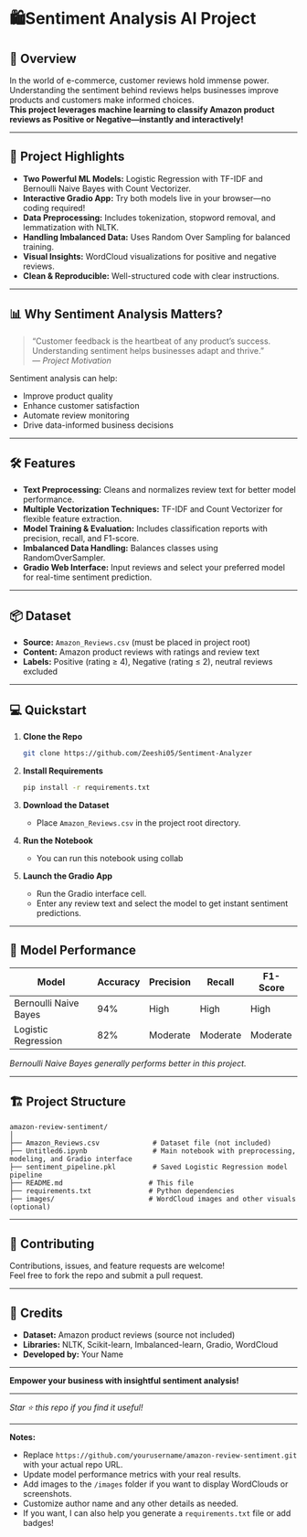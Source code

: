 # 🛍️Sentiment Analysis AI Project

## 🚀 Overview

In the world of e-commerce, customer reviews hold immense power. Understanding the sentiment behind reviews helps businesses improve products and customers make informed choices.  
**This project leverages machine learning to classify Amazon product reviews as Positive or Negative—instantly and interactively!**

---

## 🎯 Project Highlights

- **Two Powerful ML Models:** Logistic Regression with TF-IDF and Bernoulli Naive Bayes with Count Vectorizer.  
- **Interactive Gradio App:** Try both models live in your browser—no coding required!  
- **Data Preprocessing:** Includes tokenization, stopword removal, and lemmatization with NLTK.  
- **Handling Imbalanced Data:** Uses Random Over Sampling for balanced training.  
- **Visual Insights:** WordCloud visualizations for positive and negative reviews.  
- **Clean & Reproducible:** Well-structured code with clear instructions.  

---

## 📊 Why Sentiment Analysis Matters?

> “Customer feedback is the heartbeat of any product’s success. Understanding sentiment helps businesses adapt and thrive.”  
> — *Project Motivation*

Sentiment analysis can help:

- Improve product quality  
- Enhance customer satisfaction  
- Automate review monitoring  
- Drive data-informed business decisions  

---

## 🛠️ Features

- **Text Preprocessing:** Cleans and normalizes review text for better model performance.  
- **Multiple Vectorization Techniques:** TF-IDF and Count Vectorizer for flexible feature extraction.  
- **Model Training & Evaluation:** Includes classification reports with precision, recall, and F1-score.  
- **Imbalanced Data Handling:** Balances classes using RandomOverSampler.  
- **Gradio Web Interface:** Input reviews and select your preferred model for real-time sentiment prediction.  

---

## 📦 Dataset

- **Source:** `Amazon_Reviews.csv` (must be placed in project root)  
- **Content:** Amazon product reviews with ratings and review text  
- **Labels:** Positive (rating ≥ 4), Negative (rating ≤ 2), neutral reviews excluded  

---

## 💻 Quickstart

1. **Clone the Repo**

   ```bash
   git clone https://github.com/Zeeshi05/Sentiment-Analyzer
   ```

2. **Install Requirements**

   ```bash
   pip install -r requirements.txt
   ```

3. **Download the Dataset**

   * Place `Amazon_Reviews.csv` in the project root directory.

4. **Run the Notebook**

   * You can run this notebook using collab 

5. **Launch the Gradio App**

   * Run the Gradio interface cell.  
   * Enter any review text and select the model to get instant sentiment predictions.

---

## 🧠 Model Performance

| Model                   | Accuracy | Precision | Recall   | F1-Score |
| ----------------------- | -------- | --------- | -------- | -------- |
| Bernoulli Naive Bayes   | 94%      | High      | High     | High     |
| Logistic Regression     | 82%      | Moderate  | Moderate | Moderate |

*Bernoulli Naive Bayes generally performs better in this project.*

---

## 🏗️ Project Structure

```
amazon-review-sentiment/
│
├── Amazon_Reviews.csv             # Dataset file (not included)
├── Untitled6.ipynb                # Main notebook with preprocessing, modeling, and Gradio interface
├── sentiment_pipeline.pkl         # Saved Logistic Regression model pipeline
├── README.md                     # This file
├── requirements.txt              # Python dependencies
├── images/                       # WordCloud images and other visuals (optional)
```

---

## 🤝 Contributing

Contributions, issues, and feature requests are welcome!  
Feel free to fork the repo and submit a pull request.

---

## 📢 Credits

* **Dataset:** Amazon product reviews (source not included)  
* **Libraries:** NLTK, Scikit-learn, Imbalanced-learn, Gradio, WordCloud  
* **Developed by:** Your Name

---

**Empower your business with insightful sentiment analysis!**

---

*Star ⭐ this repo if you find it useful!*

---

**Notes:**

- Replace `https://github.com/yourusername/amazon-review-sentiment.git` with your actual repo URL.  
- Update model performance metrics with your real results.  
- Add images to the `/images` folder if you want to display WordClouds or screenshots.  
- Customize author name and any other details as needed.  
- If you want, I can also help you generate a `requirements.txt` file or add badges!
